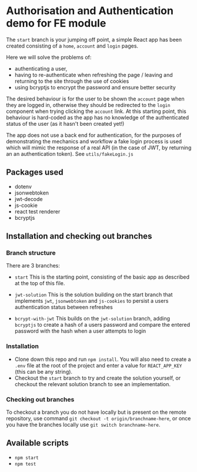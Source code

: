 # Authorisation and Authentication demo for FE module

The `start` branch is your jumping off point, a simple React app has been created consisting of a `home`, `account` and `login` pages.

Here we will solve the problems of:
- authenticating a user,
- having to re-authenticate when refreshing the page / leaving and returning to the site through the use of cookies
- using bcryptjs to encrypt the password and ensure better security

The desired behaviour is for the user to be shown the `account` page when they are logged in, otherwise they should be redirected to the `login` component when trying clicking the `account` link.
At this starting point, this behaviour is hard-coded as the app has no knowledge of the authenticated status of the user (as it hasn't been created yet!)

The app does not use a back end for authentication, for the purposes of demonstrating the mechanics and workflow a fake login process is used which will mimic the response of a real API (in the case of JWT, by returning an an authentication token). See `utils/fakeLogin.js`

## Packages used
- dotenv
- jsonwebtoken
- jwt-decode
- js-cookie
- react test renderer
- bcryptjs

## Installation and checking out branches

### Branch structure
There are 3 branches:
- `start`
This is the starting point, consisting of the basic app as described at the top of this file.

- `jwt-solution`
This is the solution building on the start branch that implements `jwt`, `jsonwebtoken` and `js-cookies` to persist a users authentication status between refreshes

- `bcrypt-with-jwt`
This builds on the `jwt-solution` branch, adding `bcryptjs` to create a hash of a users password and compare the entered password with the hash when a user attempts to login

### Installation
- Clone down this repo and run `npm install`. You will also need to create a `.env` file at the root of the project and enter a value for `REACT_APP_KEY` (this can be any string).
- Checkout the `start` branch to try and create the solution yourself, or checkout the relevant solution branch to see an implementation.

### Checking out branches
To checkout a branch you do not have locally but is present on the remote repository, use command `git checkout -t origin/branchname-here`, or once you have the branches locally use `git switch branchname-here`.

## Available scripts
- `npm start`
- `npm test`
